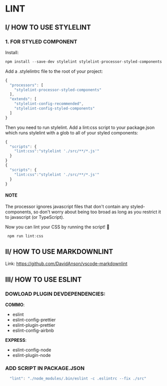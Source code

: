 # LINT

## I/ HOW TO USE STYLELINT

### 1. FOR STYLED COMPONENT

Install:

```javascript
npm install --save-dev stylelint stylelint-processor-styled-components stylelint-config-styled-components stylelint-config-recommended

```

Add a .stylelintrc file to the root of your project:

```javascript
{
  "processors": [
    "stylelint-processor-styled-components"
  ],
  "extends": [
    "stylelint-config-recommended",
    "stylelint-config-styled-components"
  ]
}
```

Then you need to run stylelint. Add a lint:css script to your package.json which runs stylelint with a glob to all of your styled components:

```javascript
{
  "scripts": {
    "lint:css":"stylelint './src/**/*.js'"
  }
}
{
  "scripts": {
    "lint:css":"stylelint './src/**/*.js'"
  }
}
```

#### NOTE

The processor ignores javascript files that don't contain any styled-components, so don't worry about being too broad as long as you restrict it to javascript (or TypeScript).

Now you can lint your CSS by running the script! 🎉

```javascript
 npm run lint:css
```

## II/ HOW TO USE MARKDOWNLINT

Link: <https://github.com/DavidAnson/vscode-markdownlint>

## III/ HOW TO USE ESLINT

### DOWLOAD PLUGIN DEVDEPENDENCIES:

**COMMO**:

- eslint
- eslint-config-prettier
- eslint-plugin-prettier
- eslint-config-airbnb

**EXPRESS**:

- eslint-config-node
- eslint-plugin-node

### ADD SCRIPT IN PACKAGE.JSON

```javascript
  "lint": "./node_modules/.bin/eslint -c .eslintrc --fix ./src"
```
